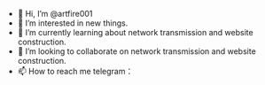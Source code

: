 - 👋 Hi, I’m @artfire001
- 👀 I’m interested in new things.
- 🌱 I’m currently learning about network transmission and website construction.
- 💞️ I’m looking to collaborate on network transmission and website construction.
- 📫 How to reach me telegram：

<!---
artfire001/artfire001 is a ✨ special ✨ repository because its `README.md` (this file) appears on your GitHub profile.
You can click the Preview link to take a look at your changes.
--->
